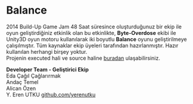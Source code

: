 Balance
=======
2014 Build-Up Game Jam
48 Saat süresince oluşturduğunuz bir ekip ile oyun geliştirdiğiniz etkinlik olan bu etkinlikte, **Byte-Overdose** ekibi ile Unity3D oyun motoru kullanılarak iki boyutlu **Balance** oyunu geliştirilmeye çalışılmıştır. Tüm kaynaklar ekip üyeleri tarafından hazırlanmıştır. Hazır kullanılan herhangi birşey yoktur.<br>
Projenin executed hali ve source haline <a href="https://www.dropbox.com/sh/h9fgaykntvmj2rt/AAB572WGJd4QjEhxr0yd5bsNa">buradan</a> ulaşabilirsiniz.

**Developer Team - Geliştirici Ekip** <br>
Eda Çağıl Çağlarırmak <br>
Andaç Temel <br>
Alican Özen <br>
Y. Eren UTKU <a href="www.github.com/yerenutku">github.com/yerenutku</a><br>
 
